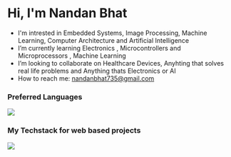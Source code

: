 Hi, I'm Nandan Bhat
==============

- I'm intrested in  Embedded Systems, Image Processing, Machine Learning, Computer Architecture and Artificial Intelligence
- I’m currently learning Electronics , Microcontrollers and Microprocessors , Machine Learning
- I’m looking to collaborate on Healthcare Devices, Anyhting that solves real life problems and Anything thats Electronics or AI
- How to reach me: nandanbhat735@gmail.com

### Preferred Languages
<img src="https://skillicons.dev/icons?i=c,cpp,js" />

### My Techstack for web based projects 
<img src="https://skillicons.dev/icons?i=html,css,js,react" />
